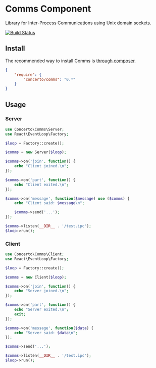 # Comms Component

Library for Inter-Process Communications using Unix domain sockets.

[![Build Status](https://secure.travis-ci.org/concertophp/comms.png?branch=master)](http://travis-ci.org/concertophp/comms)


## Install

The recommended way to install Comms is [through composer](http://getcomposer.org).

```JSON
{
    "require": {
        "concerto/comms": "0.*"
    }
}
```


## Usage
### Server

```php
use Concerto\Comms\Server;
use React\EventLoop\Factory;

$loop = Factory::create();

$comms = new Server($loop);

$comms->on('join', function() {
	echo "Client joined.\n";
});

$comms->on('part', function() {
	echo "Client exited.\n";
});

$comms->on('message', function($message) use ($comms) {
	echo "Client said: $message\n";

	$comms->send('...');
});

$comms->listen(__DIR__ . '/test.ipc');
$loop->run();
```

### Client

```php
use Concerto\Comms\Client;
use React\EventLoop\Factory;

$loop = Factory::create();

$comms = new Client($loop);

$comms->on('join', function() {
	echo "Server joined.\n";
});

$comms->on('part', function() {
	echo "Server exited.\n";
	exit;
});

$comms->on('message', function($data) {
	echo "Server said: $data\n";
});

$comms->send('...');

$comms->listen(__DIR__ . '/test.ipc');
$loop->run();
```